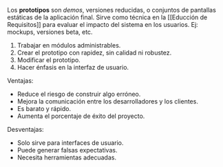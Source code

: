 Los **prototipos** son _demos_, versiones reducidas, o conjuntos de pantallas estáticas de la aplicación final. Sirve como técnica en la [[Educción de Requisitos]] para evaluar el impacto del sistema en los usuarios. Ej: mockups, versiones beta, etc.

1. Trabajar en módulos administrables.
2. Crear el prototipo con rapidez, sin calidad ni robustez.
3. Modificar el prototipo.
4. Hacer énfasis en la interfaz de usuario.

Ventajas:

- Reduce el riesgo de construir algo erróneo.
- Mejora la comunicación entre los desarrolladores y los clientes.
- Es barato y rápido.
- Aumenta el porcentaje de éxito del proyecto.

Desventajas:

- Solo sirve para interfaces de usuario.
- Puede generar falsas expectativas.
- Necesita herramientas adecuadas.
